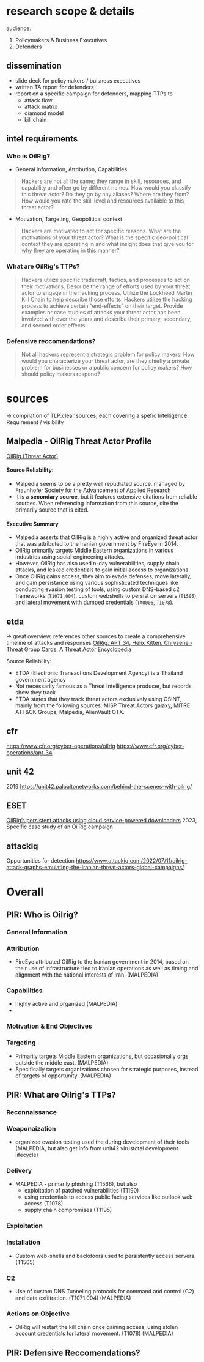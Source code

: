 

# research scope & details
audience: 
1. Policymakers & Business Executives
2. Defenders

## dissemination
- slide deck for policymakers / buisness executives
- written TA report for defenders
- report on a specific campaign for defenders, mapping TTPs to 
	- attack flow
	- attack matrix
	- diamond model
	- kill chain

## intel requirements
### Who is OilRig? 
- General information, Attribution, Capabilities
> Hackers are not all the same; they range in skill, resources, and capability and often go by different names. How would you classify this threat actor? Do they go by any aliases? Where are they from? How would you rate the skill level and resources available to this threat actor? 

- Motivation, Targeting, Geopolitical context
> Hackers are motivated to act for specific reasons. What are the motivations of your threat actor? What is the specific geo-political context they are operating in and what insight does that give you for why they are operating in this manner?

### What are OilRig's TTPs?
> Hackers utilize specific tradecraft, tactics, and processes to act on their motivations. Describe the range of efforts used by your threat actor to engage in the hacking process. Utilize the Lockheed Martin Kill Chain to help describe those efforts.
> Hackers utilize the hacking process to achieve certain “end-effects” on their target. Provide examples or case studies of attacks your threat actor has been involved with over the years and describe their primary, secondary, and second order effects.

### Defensive reccomendations?
> Not all hackers represent a strategic problem for policy makers. How would you characterize your threat actor, are they chiefly a private problem for businesses or a public concern for policy makers? How should policy makers respond? 

# sources
-> compilation of TLP:clear sources, each covering a spefic Intelligence Requirement / visibility

## Malpedia - OilRig Threat Actor Profile
[OilRig (Threat Actor)](https://malpedia.caad.fkie.fraunhofer.de/actor/oilrig)
#### Source Reliability: 
- Malpedia seems to be a pretty well repudiated source, managed by Fraunhofer Society for the Advancement of Applied Research
- It is a **secondary source**, but it features extensive citations from reliable sources. When referencing information from this source, cite the primarily source that is cited.

#### Executive Summary
- Malpedia asserts that OilRig is a highly active and organized threat actor that was attributed to the Iranian government by FireEye in 2014. 
- OilRig primarily targets Middle Eastern organizations in various industries using social engineering attacks. 
- However, OilRig has also used n-day vulnerabilities, supply chain attacks, and leaked credentials to gain initial access to organizations. 
- Once OilRig gains access, they aim to evade defenses, move laterally, and gain persistance using various sophisticated techniques like conducting evasion testing of tools, using custom DNS-based c2 frameworks (`T1071.004`), custom webshells to persist on servers (`T1505`), and lateral movement with dumped credentials (`TA0006`, `T1078`). 

## etda
-> great overview, references other sources to create a comprehensive timeline of attacks and responses
[OilRig, APT 34, Helix Kitten, Chrysene - Threat Group Cards: A Threat Actor Encyclopedia](https://apt.etda.or.th/cgi-bin/showcard.cgi?g=OilRig%2C%20APT%2034%2C%20Helix%20Kitten%2C%20Chrysene)

Source Reliability: 
- ETDA (Electronic Transactions Development Agency) is a Thailand government agency
- Not necessarily famous as a Threat Intelligence producer, but records show they track 
- ETDA states that they track threat actors exclusively using OSINT, mainly from the following sources: MISP Threat Actors galaxy, MITRE ATT&CK Groups, Malpedia, AlienVault OTX. 


## cfr
https://www.cfr.org/cyber-operations/oilrig
https://www.cfr.org/cyber-operations/apt-34

## unit 42
2019
https://unit42.paloaltonetworks.com/behind-the-scenes-with-oilrig/

## ESET
[OilRig’s persistent attacks using cloud service-powered downloaders](https://www.welivesecurity.com/en/eset-research/oilrig-persistent-attacks-cloud-service-powered-downloaders/)
2023, Specific case study of an OilRig campaign

## attackiq
Opportunities for detection
https://www.attackiq.com/2022/07/11/oilrig-attack-graphs-emulating-the-iranian-threat-actors-global-campaigns/


# Overall
## PIR: Who is Oilrig?
### General Information
### Attribution
- FireEye attributed OilRig to the Iranian government in 2014, based on their use of infrastructure tied to Iranian operations as well as timing and alignment with the national interests of Iran. (MALPEDIA)

### Capabilities
- highly active and organized (MALPEDIA)
- 

### Motivation & End Objectives

### Targeting
- Primarily targets Middle Eastern organizations, but occasionally orgs outside the middle east. (MALPEDIA)
- Specifically targets organizations chosen for strategic purposes, instead of targets of opportunity. (MALPEDIA)

## PIR: What are Oilrig's TTPs?
### Reconnaissance

### Weaponaization
-  organized evasion testing used the during development of their tools (MALPEDIA, but also get info from unit42 virustotal development lifecycle)

### Delivery
- MALPEDIA - primarily phishing (T1566), but also
	- exploitation of patched vulnerabilities (T1190)
	- using credentials to access public facing services like outlook web access (T1078) 
	- supply chain compromises (T1195)

### Exploitation

### Installation
- Custom web-shells and backdoors used to persistently access servers. (T1505)

### C2
- Use of custom DNS Tunneling protocols for command and control (C2) and data exfiltration. (T1071.004) (MALPEDIA)

### Actions on Objective
- OilRig will restart the kill chain once gaining access, using stolen account credentials for lateral movement. (T1078) (MALPEDIA)

## PIR: Defensive Reccomendations?
